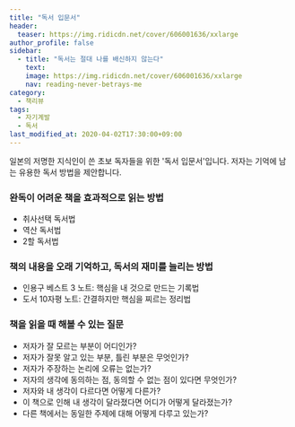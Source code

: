 ```yaml
---
title: "독서 입문서"
header:
  teaser: https://img.ridicdn.net/cover/606001636/xxlarge
author_profile: false
sidebar:
  - title: "독서는 절대 나를 배신하지 않는다"
    text:
    image: https://img.ridicdn.net/cover/606001636/xxlarge
    nav: reading-never-betrays-me
category:
  - 책리뷰
tags:
  - 자기계발
  - 독서
last_modified_at: 2020-04-02T17:30:00+09:00
---
```


일본의 저명한 지식인이 쓴 초보 독자들을 위한 '독서 입문서'입니다. 저자는 기억에 남는 유용한 독서 방법을 제안합니다.

### 완독이 어려운 책을 효과적으로 읽는 방법

- 취사선택 독서법
- 역산 독서법
- 2할 독서법

### 책의 내용을 오래 기억하고, 독서의 재미를 늘리는 방법

- 인용구 베스트 3 노트: 핵심을 내 것으로 만드는 기록법
- 도서 10자평 노트: 간결하지만 핵심을 찌르는 정리법

### 책을 읽을 때 해볼 수 있는 질문

- 저자가 잘 모르는 부분이 어디인가?
- 저자가 잘못 알고 있는 부분, 틀린 부분은 무엇인가?
- 저자가 주장하는 논리에 오류는 없는가?
- 저자의 생각에 동의하는 점, 동의할 수 없는 점이 있다면 무엇인가?
- 저자와 내 생각이 다르다면 어떻게 다른가?
- 이 책으로 인해 내 생각이 달라졌다면 어디가 어떻게 달라졌는가?
- 다른 책에서는 동일한 주제에 대해 어떻게 다루고 있는가?